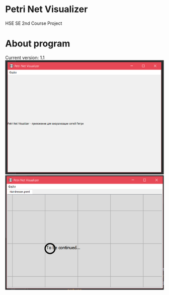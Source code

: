 # Petri Net Visualizer
HSE SE 2nd Course Project
# About program
Current version: 1.1
![image](github_data/preview.png)
![image](github_data/preview0.png)